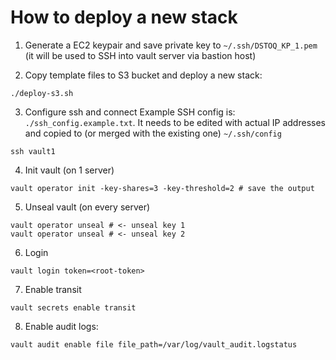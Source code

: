 # How to deploy a new stack

1. Generate a EC2 keypair and save private key to `~/.ssh/DSTOQ_KP_1.pem` (it will be used to SSH into vault server via bastion host)

1. Copy template files to S3 bucket and deploy a new stack:
 ```
 ./deploy-s3.sh
 ```
3. Configure ssh and connect
Example SSH config is: `./ssh_config.example.txt`.
It needs to be edited with actual IP addresses and copied to (or merged with the existing one) `~/.ssh/config`
```shell
ssh vault1
```
4. Init vault (on 1 server)
```shell
vault operator init -key-shares=3 -key-threshold=2 # save the output
```

5. Unseal vault (on every server)
```shell
vault operator unseal # <- unseal key 1
vault operator unseal # <- unseal key 2
```

6. Login
```shell
vault login token=<root-token>
```

7. Enable transit 
```shell
vault secrets enable transit 
```

8. Enable audit logs:
```shell
vault audit enable file file_path=/var/log/vault_audit.logstatus
```

